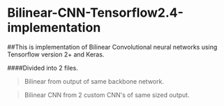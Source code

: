 # Bilinear-CNN-Tensorflow2.4-implementation

##This is implementation of Bilinear Convolutional neural networks using Tensorflow version 2+ and Keras.

####Divided into 2 files.

>Bilinear from output of same backbone network.

>Bilinear CNN from 2 custom CNN's of same sized output.
